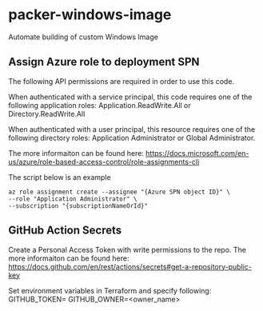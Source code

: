 # packer-windows-image
Automate building of custom Windows Image

## Assign Azure role to deployment SPN

The following API permissions are required in order to use this code.

When authenticated with a service principal, this code requires one of the following application roles: Application.ReadWrite.All or Directory.ReadWrite.All

When authenticated with a user principal, this resource requires one of the following directory roles: Application Administrator or Global Administrator. 

The more informaiton can be found here: https://docs.microsoft.com/en-us/azure/role-based-access-control/role-assignments-cli

The script below is an example 
```
az role assignment create --assignee "{Azure SPN object ID}" \
--role "Application Administrator" \
--subscription "{subscriptionNameOrId}"
```

## GitHub Action Secrets

Create a Personal Access Token with write permissions to the repo. The more informaiton can be found here: https://docs.github.com/en/rest/actions/secrets#get-a-repository-public-key

Set environment variables in Terraform and specify following:
GITHUB_TOKEN=<Personal Access Token with write permissions>
GITHUB_OWNER=<owner_name>